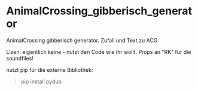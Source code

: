 # AnimalCrossing_gibberisch_generator
AnimalCrossing gibberisch generator. Zufall und Text zu ACG


Lizen: eigentlich keine - nutzt den Code wie ihr wollt.
Props an "RK" für die soundfiles!

nutzt pip für die externe Bibliothek:

> pip install pydub
